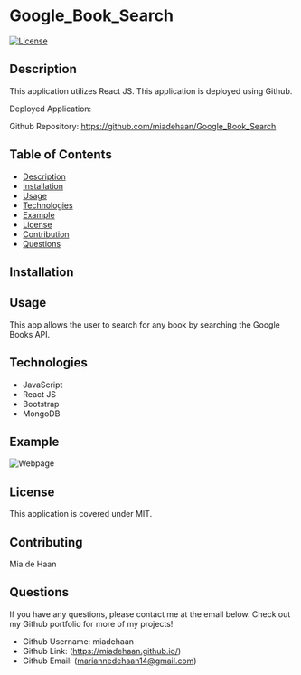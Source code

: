 # Google_Book_Search

[![License](https://img.shields.io/badge/License-MIT-blue.svg)](https://opensource.org/licenses/MIT)


## Description 
This application utilizes React JS.
This application is deployed using Github.

Deployed Application: 

Github Repository: https://github.com/miadehaan/Google_Book_Search

## Table of Contents
- [Description](#Description)
- [Installation](#Installation)
- [Usage](#Usage)
- [Technologies](#Technologies)
- [Example](#Example)
- [License](#License)
- [Contribution](#Contribution)
- [Questions](#Questions)


## Installation

    
## Usage
This app allows the user to search for any book by searching the Google Books API. 


## Technologies
- JavaScript
- React JS
- Bootstrap
- MongoDB

## Example

![Webpage]( .PNG)

    
## License
This application is covered under MIT.
    
## Contributing
Mia de Haan
    
## Questions
If you have any questions, please contact me at the email below. Check out my Github portfolio for more of my projects!

- Github Username: miadehaan
- Github Link: (https://miadehaan.github.io/)
- Github Email: (mariannedehaan14@gmail.com)
